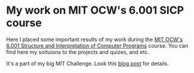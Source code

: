 # My work on MIT OCW's 6.001 SICP course

Here I placed some important results of my work during the [MIT OCW's 6.001 Structure and Interpretation of Computer Programs](https://ocw.mit.edu/courses/electrical-engineering-and-computer-science/6-001-structure-and-interpretation-of-computer-programs-spring-2005/index.htm) course. You can find here my soltuions to the projects and quizes, and etc.

It's a part of my big MIT Challenge. Look this [blog post](http://siriniok.com/learning/2017/05/01/mit-challenge.html) for details.
